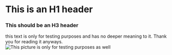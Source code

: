 # This is an H1 header
### This should be an H3 header

this text is only for testing purposes and has no deeper meaning to it. Thank you for reading it anyways. 
![This picture is only for testing purposes as well]([https://de.wikipedia.org/wiki/Ferrari#/media/Datei:Ferrari.svg](https://de.wikipedia.org/wiki/Ferrari#/media/Datei:Ferrari_360_Challenge_(18964877690).jpg))


